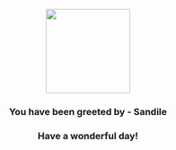 <p align="center">
    <img src="https://raw.githubusercontent.com/PokeAPI/sprites/master/sprites/pokemon/551.png" width="150" height="150">
</p>
<h3 align="center">You have been greeted by - <b>Sandile</b></h3>
<h3 align="center">Have a wonderful day!</h3>
